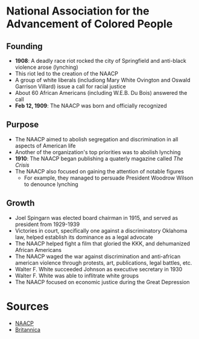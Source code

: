 # National Association for the Advancement of Colored People

## Founding
- **1908**: A deadly race riot rocked the city of Springfield and anti-black violence arose (lynching)
- This riot led to the creation of the NAACP
- A group of white liberals (includiong Mary White Ovington and Oswald Garrison Villard) issue a call for racial justice
- About 60 African Americans (including W.E.B. Du Bois) answered the call
- **Feb 12, 1909**: The NAACP was born and officially recognized


## Purpose
- The NAACP aimed to abolish segregation and discrimination in all aspects of American life
- Another of the organization's top priorities was to abolish lynching
- **1910**: The NAACP began publishing a quaterly magazine called *The Crisis*
- The NAACP also focused on gaining the attention of notable figures
	- For example, they managed to persuade President Woodrow Wilson to denounce lynching

## Growth
- Joel Spingarn was elected board chairman in 1915, and served as president from 1929-1939
- Victories in court, specifically one against a discriminatory Oklahoma law, helped establish its dominance as a legal advocate
- The NAACP helped fight a film that gloried the KKK, and dehumanized African Americans
- The NAACP waged the war against discrimination and anti-african american violence through protests, art, publications, legal battles, etc.
- Walter F. White succeeded Johnson as executive secretary in 1930
- Walter F. White was able to inflitrate white groups
- The NAACP focused on economic justice during the Great Depression



# Sources
- [NAACP](https://naacp.org/about/our-history)
- [Britannica](https://www.britannica.com/topic/National-Association-for-the-Advancement-of-Colored-People)